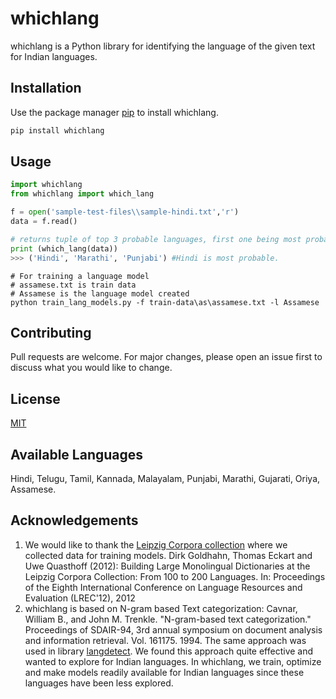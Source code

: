 # whichlang

whichlang is a Python library for identifying the language of the given text for Indian languages.

## Installation

Use the package manager [pip](https://pip.pypa.io/en/stable/) to install whichlang.

```bash
pip install whichlang
```

## Usage

```python
import whichlang
from whichlang import which_lang

f = open('sample-test-files\\sample-hindi.txt','r')
data = f.read()

# returns tuple of top 3 probable languages, first one being most probable language
print (which_lang(data))
>>> ('Hindi', 'Marathi', 'Punjabi') #Hindi is most probable. 
```

```
# For training a language model
# assamese.txt is train data
# Assamese is the language model created
python train_lang_models.py -f train-data\as\assamese.txt -l Assamese
```
## Contributing
Pull requests are welcome. For major changes, please open an issue first to discuss what you would like to change.

## License
[MIT](https://choosealicense.com/licenses/mit/)

## Available Languages
Hindi, Telugu, Tamil, Kannada, Malayalam, Punjabi, Marathi, Gujarati, Oriya, Assamese.

## Acknowledgements
1. We would like to thank the [Leipzig Corpora collection](https://corpora.uni-leipzig.de/en) where we collected data for training models. 
    Dirk Goldhahn, Thomas Eckart and Uwe Quasthoff (2012): Building Large Monolingual Dictionaries at the Leipzig Corpora Collection: From 100 to 200 Languages. In: Proceedings of the Eighth International Conference on Language Resources and Evaluation (LREC'12), 2012
2. whichlang is based on N-gram based Text categorization: Cavnar, William B., and John M. Trenkle. "N-gram-based text categorization." Proceedings of   SDAIR-94, 3rd annual symposium on document analysis and information retrieval. Vol. 161175. 1994.
 The same approach was used in library [langdetect]((https://github.com/fedelopez77/langdetect)). We found this approach quite effective and wanted to explore for Indian languages. In whichlang, we train, optimize and make  models readily available for Indian languages since these languages have been less explored.






